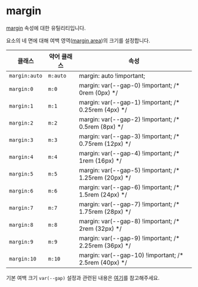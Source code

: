 # margin

[margin](https://developer.mozilla.org/en-US/docs/Web/CSS/margin) 속성에 대한 유틸리티입니다.

요소의 네 면에 대해 여백 영역([margin area](https://developer.mozilla.org/en-US/docs/Web/CSS/CSS_box_model/Introduction_to_the_CSS_box_model#margin_area))의 크기를 설정합니다.

<table>
  <thead>
    <tr>
      <th scope="col">클래스</th>
      <th scope="col">약어 클래스</th>
      <th scope="col">속성</th>
    </tr>
  </thead>
  <tbody>
<tr>
  <td><code>margin:auto</code></td>
  <td><code>m:auto</code></td>
  <td><span class="code">margin: auto !important;</span></td>
</tr>

<tr>
  <td><code>margin:0</code></td>
  <td><code>m:0</code></td>
  <td><span class="code">margin: var(--gap-0) !important;</span> <span class="c:weak">/* 0rem (0px) */</span></td>
</tr>

<tr>
  <td><code>margin:1</code></td>
  <td><code>m:1</code></td>
  <td><span class="code">margin: var(--gap-1) !important;</span> <span class="c:weak">/* 0.25rem (4px) */</span></td>
</tr>

<tr>
  <td><code>margin:2</code></td>
  <td><code>m:2</code></td>
  <td><span class="code">margin: var(--gap-2) !important;</span> <span class="c:weak">/* 0.5rem (8px) */</span></td>
</tr>

<tr>
  <td><code>margin:3</code></td>
  <td><code>m:3</code></td>
  <td><span class="code">margin: var(--gap-3) !important;</span> <span class="c:weak">/* 0.75rem (12px) */</span></td>
</tr>

<tr>
  <td><code>margin:4</code></td>
  <td><code>m:4</code></td>
  <td><span class="code">margin: var(--gap-4) !important;</span> <span class="c:weak">/* 1rem (16px) */</span></td>
</tr>

<tr>
  <td><code>margin:5</code></td>
  <td><code>m:5</code></td>
  <td><span class="code">margin: var(--gap-5) !important;</span> <span class="c:weak">/* 1.25rem (20px) */</span></td>
</tr>

<tr>
  <td><code>margin:6</code></td>
  <td><code>m:6</code></td>
  <td><span class="code">margin: var(--gap-6) !important;</span> <span class="c:weak">/* 1.5rem (24px) */</span></td>
</tr>

<tr>
  <td><code>margin:7</code></td>
  <td><code>m:7</code></td>
  <td><span class="code">margin: var(--gap-7) !important;</span> <span class="c:weak">/* 1.75rem (28px) */</span></td>
</tr>

<tr>
  <td><code>margin:8</code></td>
  <td><code>m:8</code></td>
  <td><span class="code">margin: var(--gap-8) !important;</span> <span class="c:weak">/* 2rem (32px) */</span></td>
</tr>

<tr>
  <td><code>margin:9</code></td>
  <td><code>m:9</code></td>
  <td><span class="code">margin: var(--gap-9) !important;</span> <span class="c:weak">/* 2.25rem (36px) */</span></td>
</tr>

<tr>
  <td><code>margin:10</code></td>
  <td><code>m:10</code></td>
  <td><span class="code">margin: var(--gap-10) !important;</span> <span class="c:weak">/* 2.5rem (40px) */</span></td>
</tr>

  </tbody>

</table>

기본 여백 크기 `var(--gap)` 설정과 관련된 내용은 [여기](../../variables/gap.md)를 참고해주세요.
